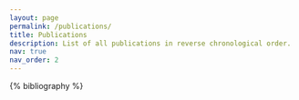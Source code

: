 ```yaml
---
layout: page
permalink: /publications/
title: Publications
description: List of all publications in reverse chronological order.
nav: true
nav_order: 2
---
```


<!-- _pages/publications.md -->
<div class="publications">

{% bibliography %}

</div>
